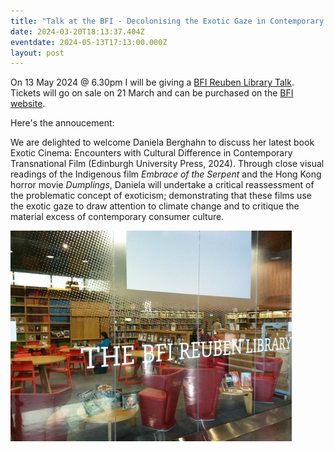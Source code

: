 ```yaml
---
title: "Talk at the BFI - Decolonising the Exotic Gaze in Contemporary World Cinema "
date: 2024-03-20T18:13:37.404Z
eventdate: 2024-05-13T17:13:00.000Z
layout: post
---
```

On 13 May 2024 @ 6.30pm I will be giving a [BFI Reuben Library Talk](https://whatson.bfi.org.uk/Online/default.asp?doWork::WScontent::loadArticle=Load&BOparam::WScontent::loadArticle::article_id=785DF5CA-992D-4661-B769-E8E1F248ADE1&BOparam::WScontent::loadArticle::context_id=6BB72C11-3E9E-4B61-97BD-BC678DBB651C). Tickets will go on sale on 21 March and can be purchased on the [BFI website](https://whatson.bfi.org.uk/Online/default.asp?doWork::WScontent::loadArticle=Load&BOparam::WScontent::loadArticle::article_id=785DF5CA-992D-4661-B769-E8E1F248ADE1&BOparam::WScontent::loadArticle::context_id=6BB72C11-3E9E-4B61-97BD-BC678DBB651C).

Here's the annoucement: 

We are delighted to welcome Daniela Berghahn to discuss her latest book Exotic Cinema: Encounters with Cultural Difference in Contemporary Transnational Film (Edinburgh University Press, 2024). Through close visual readings of the Indigenous film *Embrace of the Serpent* and the Hong Kong horror movie *Dumplings*, Daniela will undertake a critical reassessment of the problematic concept of exoticism; demonstrating that these films use the exotic gaze to draw attention to climate change and to critique the material excess of contemporary consumer culture.



![](../uploads/20150527_114809.jpg.webp)